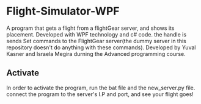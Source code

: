 # Flight-Simulator-WPF
A program that gets a flight from a flightGear server, and shows its placement. 
Developed with WPF technology and c# code.
the handle is sends Set commands to the FlightGear server(the dummy server in this repository doesn't do anything with these commands).
Developed by Yuval Kasner and Israela Megira durning the Advanced programming course.

## Activate

In order to activate the program, run the bat file and the new_server.py file. connect the program to the server's I.P and port, and see your flight goes!
